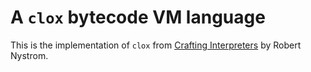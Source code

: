# A `clox` bytecode VM language

This is the implementation of `clox` from [Crafting Interpreters](http://craftinginterpreters.com/) by Robert Nystrom.
